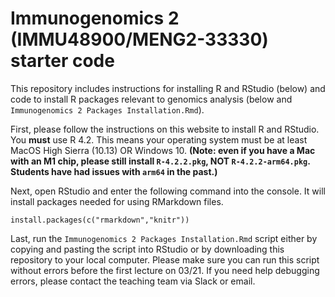 # Immunogenomics 2 (IMMU48900/MENG2-33330) starter code

This repository includes instructions for installing R and RStudio (below) and code to install R packages relevant to genomics analysis (below and `Immunogenomics 2 Packages Installation.Rmd`).

First, please follow the instructions on this website to install R and RStudio. You **must** use R 4.2. This means your operating system must be at least MacOS High Sierra (10.13) OR Windows 10. **(Note: even if you have a Mac with an M1 chip, please still install `R-4.2.2.pkg`, NOT `R-4.2.2-arm64.pkg`. Students have had issues with `arm64` in the past.)**

Next, open RStudio and enter the following command into the console. It will install packages needed for using RMarkdown files.

```
install.packages(c("rmarkdown","knitr"))
```

Last, run the `Immunogenomics 2 Packages Installation.Rmd` script either by copying and pasting the script into RStudio or by downloading this repository to your local computer. Please make sure you can run this script without errors before the first lecture on 03/21. If you need help debugging errors, please contact the teaching team via Slack or email.
